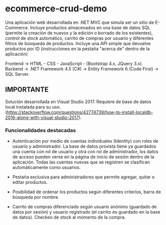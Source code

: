 # ecommerce-crud-demo

Una aplicación web desarrollada en .NET MVC que simula ser un sitio de E-Commerce. Incluye productos almacenados en una base de datos SQL (permite la creación de nuevos y la edición o borrado de los existentes), control de stock automático, carrito de compras por usuario y diferentes filtros de búsqueda de productos. Incluye una API simple que devuelve productos por ID (instrucciones en la pestaña "acerca de" dentro de la aplicación)

Frontend -> HTML - CSS - JavaScript - (Bootstrap 4.x, JQuery 3.x).
Backend -> .NET Framework 4.5 (C#) -> Entity Framework 6 (Code First) -> SQL Server.


## IMPORTANTE
Solución desarrollada en Visual Studio 2017. Requiere de base de datos local instalada para su uso. (https://stackoverflow.com/questions/42774739/how-to-install-localdb-2016-along-with-visual-studio-2017).


### Funcionalidades destacadas

* Autenticación por medio de cuentas individuales (Identity) con roles de usuario y administrador. La base de datos provista tiene ya guardados una cuenta con rol de usuario y otra con rol de administrador, los datos de acceso pueden verse en la página de inicio de sesión dentro de la aplicación. Todas las cuentas nuevas que se registren se clasifican automáticamente como usuarios.

* Pestaña exclusiva para administradores que permite agregar, quitar o editar productos.

* Posibilidad de ordenar los productos según diferentes criterios, barra de búsqueda por nombre.

* Carrito de compras diferenciado según usuario anónimo (guardado de datos por sesión) y usuario registrado (el carrito es guardado en la base de datos). Checkeo de stock al momento de la compra.

